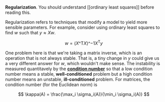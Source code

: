 **Regularization**. You should understand [[ordinary least squares]] before reading this.

Regularization refers to techniques that modify a model to yield more sensible parameters. For example, consider using ordinary least squares to find $w$ such that $y \approx Xw$.

$$
w = (X\^\mathsf{T}X)\^{-1}X^\mathsf{T}y
$$

One problem here is that we're taking a matrix inverse, which is an operation that is not always stable. That is, a tiny change in $y$ could give us a very different answer for $w$, which wouldn't make sense. The instability is measured quantitavely by the **[condition number](https://en.wikipedia.org/wiki/Condition_number)** so that a low condition number means a stable, **well-conditioned** problem but a high condition number means an unstable, **ill-conditioned** problem. For matrices, the condition number (for the Euclidean norm) is

$$
\kappa(A) = \frac{\max_i \sigma_i(A)}{\min_i \sigma_i(A)}
$$